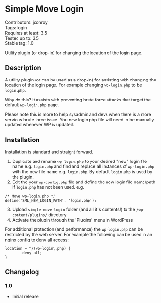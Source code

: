 # Simple Move Login #
Contributors: jconroy  
Tags: login   
Requires at least: 3.5  
Tested up to: 3.5  
Stable tag: 1.0  

Utility plugin (or drop-in) for changing the location of the login page.  

## Description ##

A utility plugin (or can be used as a drop-in) for assisting with changing the location of the login page. For example changing `wp-login.php` to be `login.php`.

Why do this? It assists with preventing brute force attacks that target the default `wp-login.php` page. 

Please note this is more to help sysadmin and devs when there is a more servious brute force issue. You new login.php file will need to be manually updated whenever WP is updated.

## Installation ##

Installation is standard and straight forward. 

1. Duplicate and rename `wp-login.php` to your desired "new" login file name e.g. `login.php` and find and replace all instances of `wp-login.php` with the new file name e.g. `login.php`. By default `login.php` is used by the plugin.
2. Edit the your `wp-config.php` file and define the new login file name/path if `login.php` has not been used. e.g.  

```
/* Move wp-login.php */
define('SML_NEW_LOGIN_PATH', 'login.php');
```

3. Upload `simple-move-login` folder (and all it's contents!) to the `/wp-content/plugins/` directory
4. Activate the plugin through the 'Plugins' menu in WordPress

For additional protection (and performance) the `wp-login.php` can be restricted by the web server. For example the following can be used in an nginx config to deny all access:  

```
location ~ ^/(wp-login\.php) {
        deny all;   
}
```  


## Changelog ##

### 1.0 ###
* Initial release